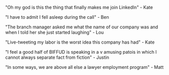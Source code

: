 "Oh my god is this the thing that finally makes me join LinkedIn" - Kate

"I have to admit I fell asleep during the call" - Ben

"The branch manager asked me what the name of our company was and when I told her she just started laughing" - Lou

"Live-tweeting my labor is the worst idea this company has had" - Kate

"I feel a good half of BIFFUD is speaking in a v amusing patois in which I cannot always separate fact from fiction" - Justin

"In some ways, we are above all else a lawyer employment program" - Matt
